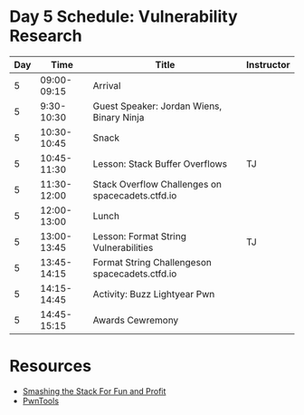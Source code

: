 # Day 5 Schedule: Vulnerability Research

| Day | Time                  | Title                                                                 | Instructor |
|-----|------------------------|-----------------------------------------------------------------------|------------------|
| 5   | 09:00-09:15 | Arrival | |
| 5   | 9:30-10:30 | Guest Speaker: Jordan Wiens, Binary Ninja                            |       |
| 5   | 10:30-10:45 | Snack | |
| 5   | 10:45-11:30 | Lesson: Stack Buffer Overflows | TJ     |
| 5   | 11:30-12:00 | Stack Overflow Challenges on spacecadets.ctfd.io | |
| 5   | 12:00-13:00 | Lunch | |
| 5   | 13:00-13:45 | Lesson: Format String Vulnerabilities| TJ       |
| 5   | 13:45-14:15 | Format String Challengeson spacecadets.ctfd.io | |
| 5   | 14:15-14:45 | Activity:  Buzz Lightyear Pwn                         |         |
| 5   | 14:45-15:15 | Awards Cewremony | | 

# Resources

- [Smashing the Stack For Fun and Profit](http://phrack.org/issues/49/14.html)
- [PwnTools](https://docs.pwntools.com/en/stable/)


